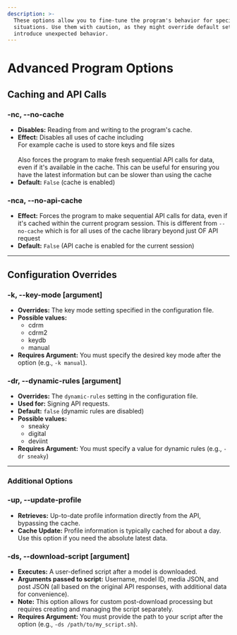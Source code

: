 ```yaml
---
description: >-
  These options allow you to fine-tune the program's behavior for specific
  situations. Use them with caution, as they might override default settings or
  introduce unexpected behavior.
---
```


# Advanced Program Options

## Caching and API Calls

### -nc, --no-cache

* **Disables:** Reading from and writing to the program's cache.
* **Effect:** Disables all uses of cache including\
  For example cache is used to store keys and file sizes\
  \
  Also forces the program to make fresh sequential API calls for data, even if it's available in the cache. This can be useful for ensuring you have the latest information but can be slower than using the cache
* **Default:** `False` (cache is enabled)

### -nca, --no-api-cache

* **Effect:** Forces the program to make sequential  API calls for data, even if it's cached within the current program session. This is different from `--no-cache` which is for all uses of the cache library beyond just OF API request
* **Default:** `False` (API cache is enabled for the current session)

***

## Configuration Overrides

### -k, --key-mode \[argument]

* **Overrides:** The key mode setting specified in the configuration file.
* **Possible values:**
  * cdrm
  * cdrm2
  * keydb
  * manual
* **Requires Argument:** You must specify the desired key mode after the option (e.g., `-k manual`).

### -dr, --dynamic-rules \[argument]

* **Overrides:** The `dynamic-rules` setting in the configuration file.
* **Used for:** Signing API requests.
* **Default:** `false` (dynamic rules are disabled)
* **Possible values:**
  * sneaky
  * digital
  * deviint
* **Requires Argument:** You must specify a value for dynamic rules (e.g., `-dr sneaky`)

***

### Additional Options

### -up, --update-profile

* **Retrieves:** Up-to-date profile information directly from the API, bypassing the cache.
* **Cache Update:** Profile information is typically cached for about a day. Use this option if you need the absolute latest data.

### -ds, --download-script \[argument]

* **Executes:** A user-defined script after a model is downloaded.
* **Arguments passed to script:** Username, model ID, media JSON, and post JSON (all based on the original API responses, with additional data for convenience).
* **Note:** This option allows for custom post-download processing but requires creating and managing the script separately.
* **Requires Argument:** You must provide the path to your script after the option (e.g., `-ds /path/to/my_script.sh`).
